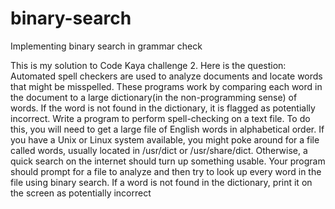 # binary-search
Implementing binary search in grammar check

This is my solution to Code Kaya challenge 2. Here is the question:
Automated spell checkers are used to analyze documents and locate words that might be misspelled. These programs work by comparing each word in the document to a large dictionary(in the non-programming sense) of words. If the word is not found in the dictionary, it is flagged as potentially incorrect. Write a program to perform spell-checking on a text file. To do this, you will need to get a large file of English words in alphabetical order. If you have a Unix or Linux system available, you might poke around for a file called words, usually located in /usr/dict or /usr/share/dict. Otherwise, a quick search on the internet should turn up something usable. Your program should prompt for a file to analyze and then try to look up every word in the file using binary search. If a word is not found in the dictionary, print it on the screen as potentially incorrect
